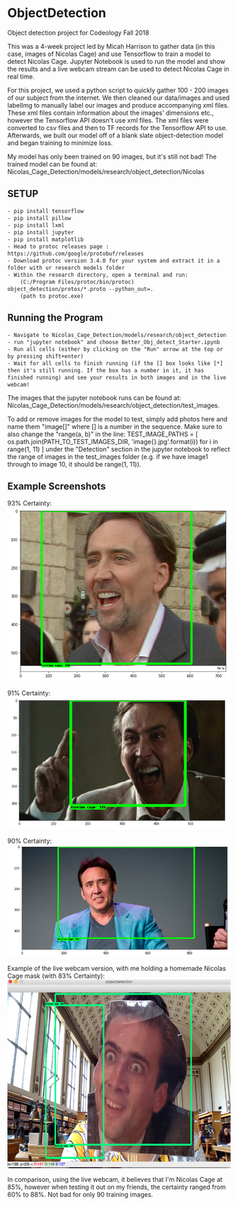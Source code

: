 # ObjectDetection
Object detection project for Codeology Fall 2018

This was a 4-week project led by Micah Harrison to gather data (in this case, images of Nicolas Cage) and use Tensorflow to train a model to detect Nicolas Cage. Jupyter Notebook is used to run the model and show the results and a live webcam stream can be used to detect Nicolas Cage in real time.

For this project, we used a python script to quickly gather 100 - 200 images of our subject from the internet. We then cleaned our data/images and used labelImg to manually label our images and produce accompanying xml files. These xml files contain information about the images' dimensions etc., however the Tensorflow API doesn't use xml files. The xml files were converted to csv files and then to TF records for the Tensorflow API to use. Afterwards, we built our model off of a blank slate object-detection model and began training to minimize loss.


My model has only been trained on 90 images, but it's still not bad! The trained model can be found at:
Nicolas_Cage_Detection/models/research/object_detection/Nicolas

## SETUP

	- pip install tensorflow
	- pip install pillow
	- pip install lxml
	- pip install jupyter
	- pip install matplotlib
	- Head to protoc releases page : https://github.com/google/protobuf/releases
	- Download protoc version 3.4.0 for your system and extract it in a folder with ur research models folder
	- Within the research directory, open a terminal and run:
		(C:/Program Files/protoc/bin/protoc) object_detection/protos/*.proto --python_out=.
		(path to protoc.exe)


## Running the Program
	- Navigate to Nicolas_Cage_Detection/models/research/object_detection
	- run "jupyter notebook" and choose Better_Obj_detect_Starter.ipynb
	- Run all cells (either by clicking on the "Run" arrow at the top or by pressing shift+enter)
	- Wait for all cells to finish running (if the [] box looks like [*] then it's still running. If the box has a number in it, it has finished running) and see your results in both images and in the live webcam!

The images that the jupyter notebook runs can be found at:
Nicolas_Cage_Detection/models/research/object_detection/test_images. 

To add or remove images for the model to test, simply add photos here and name them "image[]" where [] is a number in the sequence. Make sure to also change the "range(a, b)" in the line:
TEST_IMAGE_PATHS = [ os.path.join(PATH_TO_TEST_IMAGES_DIR, 'image{}.jpg'.format(i)) for i in range(1, 11) ]
under the "Detection" section in the jupyter notebook to reflect the range of images in the test_images folder (e.g. if we have image1 through to image 10, it should be range(1, 11)).

## Example Screenshots

93% Certainty:
![93% Certainty](/example_screenshots/nicolas_cage_93_percent.png)

91% Certainty:
![91% Certainty](/example_screenshots/nicolas_cage_91_percent.png)

90% Certainty:
![90% Certainty](/example_screenshots/nicolas_cage_90_percent.png)

Example of the live webcam version, with me holding a homemade Nicolas Cage mask (with 83% Certainty):
![webcam](/example_screenshots/nicolas_cage_webcam_83_percent.png)

In comparison, using the live webcam, it believes that I'm Nicolas Cage at 85%, however when testing it out on my friends, the certainty ranged from 60% to 88%. Not bad for only 90 training images.
